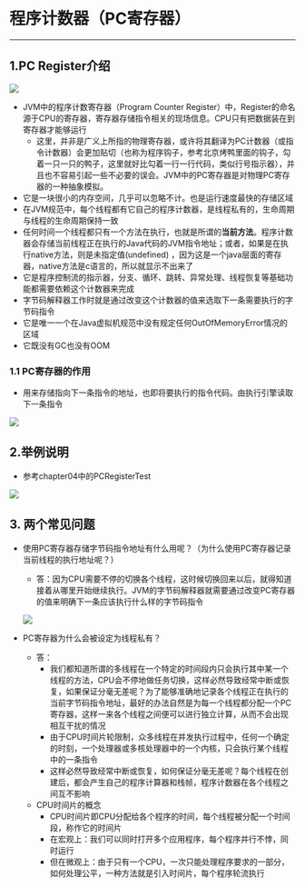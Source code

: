 # 程序计数器（PC寄存器）

---

## 1.PC Register介绍

![](/images/33.png)

- JVM中的程序计数寄存器（Program Counter Register）中，Register的命名源于CPU的寄存器，寄存器存储指令相关的现场信息。CPU只有把数据装在到寄存器才能够运行
  - 这里，并非是广义上所指的物理寄存器，或许将其翻译为PC计数器（或指令计数器）会更加贴切（也称为程序钩子，参考北京烤鸭里面的钩子，勾着一只一只的鸭子，这里就好比勾着一行一行代码，类似行号指示器），并且也不容易引起一些不必要的误会。JVM中的PC寄存器是对物理PC寄存器的一种抽象模拟。
- 它是一块很小的内存空间，几乎可以忽略不计。也是运行速度最快的存储区域
- 在JVM规范中，每个线程都有它自己的程序计数器，是线程私有的，生命周期与线程的生命周期保持一致
- 任何时间一个线程都只有一个方法在执行，也就是所谓的**当前方法**。程序计数器会存储当前线程正在执行的Java代码的JVM指令地址；或者，如果是在执行native方法，则是未指定值(undefined) ，因为这是一个java层面的寄存器，native方法是c语言的，所以就显示不出来了
- 它是程序控制流的指示器，分支、循环、跳转、异常处理、线程恢复等基础功能都需要依赖这个计数器来完成
- 字节码解释器工作时就是通过改变这个计数器的值来选取下一条需要执行的字节码指令
- 它是唯一一个在Java虚拟机规范中没有规定任何OutOfMemoryError情况的区域
- 它既没有GC也没有OOM

### 1.1 PC寄存器的作用

- 用来存储指向下一条指令的地址，也即将要执行的指令代码。由执行引擎读取下一条指令

![](/images/34.png)

## 2.举例说明

- 参考chapter04中的PCRegisterTest

![](/images/35.png)

## 3. 两个常见问题

- 使用PC寄存器存储字节码指令地址有什么用呢？（为什么使用PC寄存器记录当前线程的执行地址呢？）

  - 答：因为CPU需要不停的切换各个线程，这时候切换回来以后，就得知道接着从哪里开始继续执行。JVM的字节码解释器就需要通过改变PC寄存器的值来明确下一条应该执行什么样的字节码指令

  ![](/images/36.png)

- PC寄存器为什么会被设定为线程私有？

  - 答：
    - 我们都知道所谓的多线程在一个特定的时间段内只会执行其中某一个线程的方法，CPU会不停地做任务切换，这样必然导致经常中断或恢复，如果保证分毫无差呢？为了能够准确地记录各个线程正在执行的当前字节码指令地址，最好的办法自然是为每一个线程都分配一个PC寄存器，这样一来各个线程之间便可以进行独立计算，从而不会出现相互干扰的情况
    - 由于CPU时间片轮限制，众多线程在并发执行过程中，任何一个确定的时刻，一个处理器或多核处理器中的一个内核，只会执行某个线程中的一条指令
    - 这样必然导致经常中断或恢复，如何保证分毫无差呢？每个线程在创建后，都会产生自己的程序计算器和栈帧，程序计数器在各个线程之间互不影响
  - CPU时间片的概念
    - CPU时间片即CPU分配给各个程序的时间，每个线程被分配一个时间段，称作它的时间片
    - 在宏观上：我们可以同时打开多个应用程序，每个程序并行不悖，同时运行
    - 但在微观上：由于只有一个CPU，一次只能处理程序要求的一部分，如何处理公平，一种方法就是引入时间片，每个程序轮流执行

